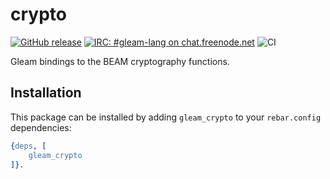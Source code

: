 # crypto

<a href="https://github.com/gleam-experiments/crypto/releases"><img src="https://img.shields.io/github/release/gleam-experiments/crypto" alt="GitHub release"></a>
<a href="https://webchat.freenode.net/#gleam-lang"><img src="https://img.shields.io/badge/freenode%20chat-%23gleam--lang-blue" alt="IRC: #gleam-lang on chat.freenode.net"></a>
![CI](https://github.com/gleam-experiments/crypto/workflows/CI/badge.svg?branch=main)

Gleam bindings to the BEAM cryptography functions.

## Installation

This package can be installed by adding `gleam_crypto` to your `rebar.config`
dependencies:

```erlang
{deps, [
    gleam_crypto
]}.
```
